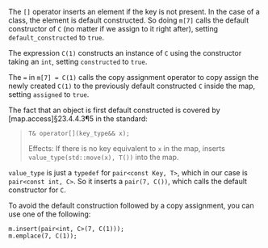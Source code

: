 The `[]` operator inserts an element if the key is not present. In the case of a class, the element is default constructed. So doing `m[7]` calls the default constructor of `C` (no matter if we assign to it right after), setting  `default_constructed` to `true`.

The expression `C(1)` constructs an instance of `C` using the constructor taking an `int`, setting `constructed` to `true`.

The `=` in `m[7] = C(1)` calls the copy assignment operator to copy assign the newly created `C(1)` to the previously default constructed `C` inside the map, setting `assigned` to `true`.

The fact that an object is first default constructed is covered by [map.access]§23.4.4.3¶5 in the standard:

> `T& operator[](key_type&& x);` 
>
> Effects: If there is no key equivalent to `x` in the map, inserts `value_type(std::move(x), T())` into the map.

`value_type` is just a `typedef` for `pair<const Key, T>`, which in our case is `pair<const int, C>`. So it inserts a `pair(7, C())`, which calls the default constructor for `C`.

To avoid the default construction followed by a copy assignment, you can use one of the following:

    m.insert(pair<int, C>(7, C(1)));
    m.emplace(7, C(1));